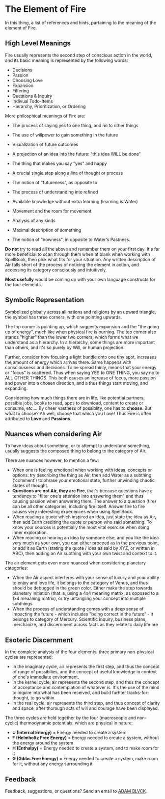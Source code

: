 # The Element of Fire

In this thing, a list of references and hints, partaining to the meaning of the element of Fire.

## High Level Meanings

Fire usually represents the second step of conscious action in the world, and its basic meaning is represented by the following words:
- Decisions
- Passion
- Choosing Love
- Expansion
- Filtering
- Questions & Inquiry
- Indivual Todo-Items
- Hierarchy, Prioritization, or Ordering

More philosphical meanings of Fire are:
- The process of saying yes to one thing, and no to other things
- The use of willpower to gain something in the future
- Visualization of future outcomes
- A projection of an idea into the future: "this idea WILL be done"
- The thing that makes you say "yes" and happy
- A crucial single step along a line of thought or process
- The notion of "futureness", as opposite to 

- The process of understanding into refined 
- Available knowledge without extra learning (learning is Water)
- Movement and the room for movement
- Analysis of any kinds
- Maximal description of something
- The notion of "nowness", in opposite to Water's Pastness.

**Do not** try to read all the above and remember them on your first day. It's far more beneficial to scan through them when at blank when working with SpellBook, then pick what fits for your situation. Any written description of Air falls short of the process of noticing the element in action, and accessing its category consciously and intuitively.

**Most usefully** would be coming up with your own language constructs for the four elements.

## Symbolic Representation

Symbolized globally across all nations and religions by an upward triangle, the symbol has three corners, with one pointing upwards.

The top corner is pointing up, which suggests expansion and the "the going up of energy", much like when physical fire is burning. The top corner also stands "higher" than the lower two corners, which forms what we understand as a hierarchy. In a hierarchy, some things are more important than others, and it's so purely by Will, or human projection.

Further, consider how focusing a light bundle onto one tiny spot, increases the amount of energy which arrives there. Same happens with consciousness and decisions. To be spread thinly, means that your energy or "focus" is scattered. Thus when saying YES to ONE THING, you say no to ALL OTHER THINGS. This both causes an increase of focus, more passion and power into a chosen direction, and a thus things start moving, and expanding.

Considering how much things there are in life, like potential partners, possible jobs, books to read, apps to download, content to create or consume, etc ... By cheer vastness of possiblity, one has to **choose**. But what to choose? Ah well, choose that which you Love! Thus Fire is often attributed to **Love** and **Passions**.

## Nuances when considering Air

To have ideas about something, or to attempt to understand something, usually suggests the composed thing to belong to the category of Air.

There are nuances however, to mention a few:
- When one is feeling emotional when working with ideas, concepts or options: try describing the thing as Air, then add Water as a subthing ('comment') to phrase your emotional state, further unwinding chaotic states of thought.
- **Questions are not Air, they are Fire**, that's because questions have a tendency to "filter one's attention into answering them" and thus causing passion when answering them. The answer to a question (fire) can be all other categories, including fire itself. Answer fire to fire causes very interesting experiences when using SpellBook.
- When reading a quote which inspired an idea, just state the idea as Air, then add Earth crediting the quote or person who said something. To know your sources is potentially the most vital exercise when doing inner exploration.
- When reading or hearing an idea by someone else, and you like the idea very much as your own, you can either proceed as in the previous point, or add it as Earth (stating the quote / idea as said by XYZ, or written in ABC), then adding an Air subthing with your own twist and context to it.

The air element gets even more nuanced when considering planetary categories:
- When the Air aspect interferes with your sense of luxury and your ability to enjoy and love life, it belongs to the category of Venus, and thus should be debugged in the green color. Either make the step towards planetary initiation (that is, using a 4x4 meaning matrix, as opposed to a 1x4 meaaning matrix), or try untangling your concept into multiple subthings.
- When the process of understanding comes with a deep sense of impacting the future - which includes "being correct in the future" - it belongs to category of Mercury. Scientific inquiry, business plans, merchanize, and discernment across facts as they relate to daily life are 

## Esoteric Discernment

In the complete analysis of the four elements, three primary non-physical cycles are represented:

- In the imaginary cycle, air represents the first step, and thus the concept of range of possibilies, and the concept of useful knowledge in context of one's immediate environment.
- In the kernel cycle, air represents the second step, and thus the concept of acceptance and contemplation of whatever is. It's the use of the mind to inquire into what has been received, and build furhter tracks-for-thought, to go within.
- In the real cycle, air represents the third step, and thus concept of clarity and space, after thorough acts of will and courage have been displayed.

The three cycles are held together by the four (macroscopic and non-cyclic) thermodynamic potentials, which are physical in nature:
- **U (Internal Energy)** = Energy needed to create a system
- **F (Helmholtz Free Energy)** = Energy needed to create a system, without the energy around the system
- **H (Enthalpy)** = Energy needed to create a system, and to make room for it
- **G (Gibbs Free Energy)** = Energy needed to create a system, make room for it, without any energy surrounding it

## Feedback

Feedback, suggestions, or questions? Send an email to [ADAM BLVCK](mailto:contact@adamblvck.com).
